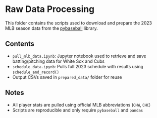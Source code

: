 # Raw Data Processing

This folder contains the scripts used to download and prepare the 2023 MLB season data from the [pybaseball](https://github.com/jldbc/pybaseball) library.

## Contents

- `pull_mlb_data.ipynb`: Jupyter notebook used to retrieve and save batting/pitching data for White Sox and Cubs
- `schedule_data.ipynb`: Pulls full 2023 schedule with results using `schedule_and_record()`
- Output CSVs saved in `prepared_data/` folder for reuse

## Notes

- All player stats are pulled using official MLB abbreviations (`CHW`, `CHC`)
- Scripts are reproducible and only require `pybaseball` and `pandas`
